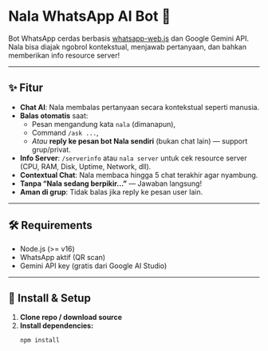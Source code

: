 # Nala WhatsApp AI Bot 🤖

Bot WhatsApp cerdas berbasis [whatsapp-web.js](https://github.com/pedroslopez/whatsapp-web.js) dan Google Gemini API.  
Nala bisa diajak ngobrol kontekstual, menjawab pertanyaan, dan bahkan memberikan info resource server!

---

## ✨ **Fitur**
- **Chat AI**: Nala membalas pertanyaan secara kontekstual seperti manusia.
- **Balas otomatis** saat:
  - Pesan mengandung kata `nala` (dimanapun),
  - Command `/ask ...`,
  - *Atau* **reply ke pesan bot Nala sendiri** (bukan chat lain) — support grup/privat.
- **Info Server**: `/serverinfo` atau `nala server` untuk cek resource server (CPU, RAM, Disk, Uptime, Network, dll).
- **Contextual Chat**: Nala membaca hingga 5 chat terakhir agar nyambung.
- **Tanpa “Nala sedang berpikir...”** — Jawaban langsung!
- **Aman di grup**: Tidak balas jika reply ke pesan user lain.

---

## 🛠️ **Requirements**

- Node.js (>= v16)
- WhatsApp aktif (QR scan)
- Gemini API key (gratis dari Google AI Studio)

---

## 🚀 **Install & Setup**

1. **Clone repo / download source**
2. **Install dependencies:**
   ```bash
   npm install
